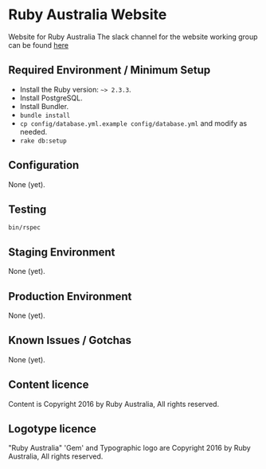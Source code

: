 Ruby Australia Website
=========================================================================

Website for Ruby Australia
The slack channel for the website working group can be found
[here](https://rubyau.slack.com/messages/ruby-au-website/)


Required Environment / Minimum Setup
------------------------------------

* Install the Ruby version: `~> 2.3.3`.
* Install PostgreSQL.
* Install Bundler.
* `bundle install`
* `cp config/database.yml.example config/database.yml` and modify as needed.
* `rake db:setup`


Configuration
-------------

None (yet).


Testing
-------

`bin/rspec`


Staging Environment
-------------------

None (yet).


Production Environment
----------------------

None (yet).


Known Issues / Gotchas
----------------------

None (yet).


Content licence
---------------

Content is Copyright 2016 by Ruby Australia, All rights reserved.


Logotype licence
----------------

"Ruby Australia" 'Gem' and Typographic logo are Copyright 2016 by Ruby Australia,
All rights reserved.
